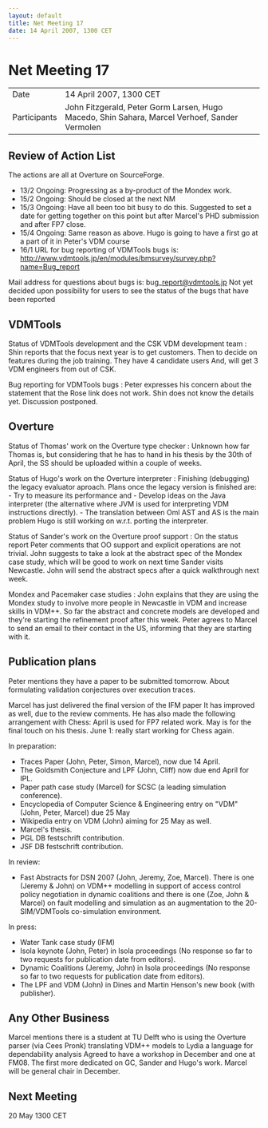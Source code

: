 ```yaml
---
layout: default
title: Net Meeting 17
date: 14 April 2007, 1300 CET
---
```


<script src="http://code.jquery.com/jquery-1.11.1.min.js">
</script>
<script src="/javascripts/edit.js"></script>
<script>setEditButonNm();</script>

# Net Meeting 17

|||
|---|---|
| Date | 14 April 2007, 1300 CET |
| Participants | John Fitzgerald, Peter Gorm Larsen, Hugo Macedo, Shin Sahara, Marcel Verhoef, Sander Vermolen |

Review of Action List
---------------------

The actions are all at Overture on SourceForge.

-   13/2 Ongoing: Progressing as a by-product of the Mondex work.
-   15/2 Ongoing: Should be closed at the next NM
-   15/3 Ongoing: Have all been too bit busy to do this. Suggested to
    set a date for getting together on this point but after Marcel's PHD
    submission and after FP7 close.
-   15/4 Ongoing: Same reason as above. Hugo is going to have a first go
    at a part of it in Peter's VDM course
-   16/1 URL for bug reporting of VDMTools bugs is:
    <http://www.vdmtools.jp/en/modules/bmsurvey/survey.php?name=Bug_report>

Mail address for questions about bugs is: bug\_report@vdmtools.jp Not
yet decided upon possibility for users to see the status of the bugs
that have been reported

VDMTools
--------

Status of VDMTools development and the CSK VDM development team
:   Shin reports that the focus next year is to get customers. Then to
    decide on features during the job training. They have 4 candidate
    users And, will get 3 VDM engineers from out of CSK.

Bug reporting for VDMTools bugs
:   Peter expresses his concern about the statement that the Rose link
    does not work. Shin does not know the details yet. Discussion
    postponed.

Overture
--------

Status of Thomas' work on the Overture type checker
:   Unknown how far Thomas is, but considering that he has to hand in
    his thesis by the 30th of April, the SS should be uploaded within a
    couple of weeks.

Status of Hugo's work on the Overture interpreter
:   Finishing (debugging) the legacy evaluator aproach. Plans once the
    legacy version is finished are:
    -   Try to measure its performance and
    -   Develop ideas on the Java interpreter (the alternative where JVM
        is used for interpreting VDM instructions directly).
    -   The translation between Oml AST and AS is the main problem Hugo
        is still working on w.r.t. porting the interpreter.

<!-- -->

Status of Sander's work on the Overture proof support
:   On the status report Peter comments that OO support and explicit
    operations are not trivial. John suggests to take a look at the
    abstract spec of the Mondex case study, which will be good to work
    on next time Sander visits Newcastle. John will send the abstract
    specs after a quick walkthrough next week.

<!-- -->

Mondex and Pacemaker case studies
:   John explains that they are using the Mondex study to involve more
    people in Newcastle in VDM and increase skills in VDM++. So far the
    abstract and concrete models are developed and they're starting the
    refinement proof after this week. Peter agrees to Marcel to send an
    email to their contact in the US, informing that they are starting
    with it.

Publication plans
-----------------

Peter mentions they have a paper to be submitted tomorrow. About
formulating validation conjectures over execution traces.

Marcel has just delivered the final version of the IFM paper It has
improved as well, due to the review comments. He has also made the
following arrangement with Chess: April is used for FP7 related work.
May is for the final touch on his thesis. June 1: really start working
for Chess again.

In preparation:

-   Traces Paper (John, Peter, Simon, Marcel), now due 14 April.
-   The Goldsmith Conjecture and LPF (John, Cliff) now due end April for
    IPL.
-   Paper path case study (Marcel) for SCSC (a leading simulation
    conference).
-   Encyclopedia of Computer Science & Engineering entry on "VDM" (John,
    Peter, Marcel) due 25 May
-   Wikipedia entry on VDM (John) aiming for 25 May as well.
-   Marcel's thesis.
-   PGL DB festschrift contribution.
-   JSF DB festschrift contribution.

In review:

-   Fast Abstracts for DSN 2007 (John, Jeremy, Zoe, Marcel). There is
    one (Jeremy & John) on VDM++ modelling in support of access control
    policy negotiation in dynamic coalitions and there is one (Zoe, John
    & Marcel) on fault modelling and simulation as an augmentation to
    the 20-SIM/VDMTools co-simulation environment.

In press:

-   Water Tank case study (IFM)
-   Isola keynote (John, Peter) in Isola proceedings (No response so far
    to two requests for publication date from editors).
-   Dynamic Coalitions (Jeremy, John) in Isola proceedings (No response
    so far to two requests for publication date from editors).
-   The LPF and VDM (John) in Dines and Martin Henson's new book (with
    publisher).

Any Other Business
------------------

Marcel mentions there is a student at TU Delft who is using the Overture
parser (via Cees Pronk) translating VDM++ models to Lydia a language for
dependability analysis Agreed to have a workshop in December and one at
FM08. The first more dedicated on GC, Sander and Hugo's work. Marcel
will be general chair in December.

Next Meeting
------------

20 May 1300 CET

   <div id="edit_page_div"></div>
